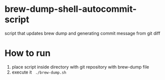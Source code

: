 # brew-dump-shell-autocommit-script
script that updates brew dump and generating commit message from git diff

# How to run
1) place script inside directory with git repository with brew-dump file
2) execute it
`` ./brew-dump.sh``
